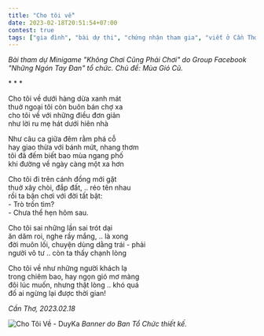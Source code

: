 ```yaml
---
title: "Cho tôi về"
date: 2023-02-18T20:51:54+07:00
contest: true
tags: ["gia đình", "bài dự thi", "chứng nhận tham gia", "viết ở Cần Thơ", "Những Ngón Tay Đan"]
---
```

*Bài tham dự Minigame "Không Chơi Cũng Phải Chơi" do Group Facebook "Những Ngón Tay Đan" tổ chức. Chủ đề: Mùa Gió Cũ.*  
  
\* \* \*
  
Cho tôi về dưới hàng dừa xanh mát  
thuở ngoại tôi còn buôn bán chợ xa  
cho tôi về với những điều đơn giản  
như lời ru mẹ hát dưới hiên nhà  
  
Như câu ca giữa đêm rằm phá cỗ  
hay giao thừa với bánh mứt, nhang thơm  
tôi đã đếm biết bao mùa ngang phố  
khi đường về ngày càng một xa hơn  
  
Cho tôi đi trên cánh đồng mới gặt  
thuở xây chòi, đắp đất, .. réo tên nhau  
rồi ta bận chơi với đời tất bật:  
\- Trò trốn tìm?  
\- Chưa thể hẹn hôm sau.  
  
Cho tôi sai những lần sai trót dại  
ăn dăm roi, nghe rầy mắng, .. là xong  
đời muôn lối, chuyện dùng dằng trái - phải  
người vô tư .. còn ta thấy chạnh lòng  
  
Cho tôi về như những người khách lạ  
trong chiêm bao, hay ngọn gió mơ màng  
đôi lúc muốn, nhưng thật lòng .. khó quá  
đố ai ngừng lại được thời gian!  
  
*Cần Thơ, 2023.02.18*  
  
![Cho Tôi Về - DuyKa](/img/cho-toi-ve.jpg "Cho Tôi Về - DuyKa")
*Banner do Ban Tổ Chức thiết kế.*